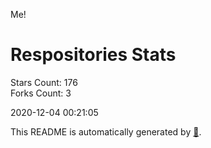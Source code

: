 Me!

# Respositories Stats
Stars Count: 176  
Forks Count: 3

2020-12-04 00:21:05  

This README is automatically generated by [🐰](https://github.com/rnitta/rnitta).
